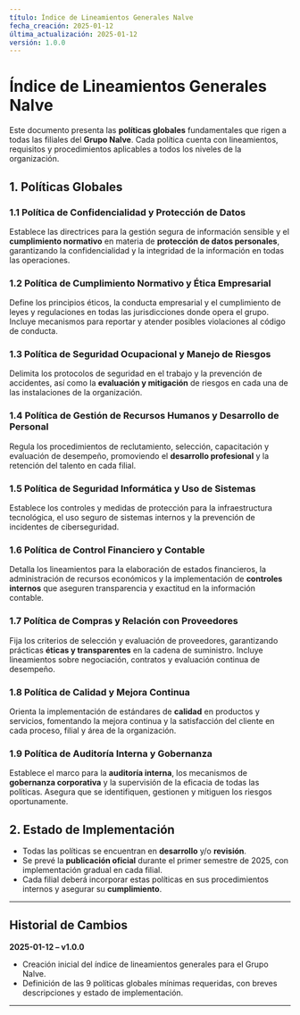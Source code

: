 ```yaml
---
título: Índice de Lineamientos Generales Nalve
fecha_creación: 2025-01-12
última_actualización: 2025-01-12
versión: 1.0.0
---
```

# Índice de Lineamientos Generales Nalve

Este documento presenta las **políticas globales** fundamentales que rigen a todas las filiales del **Grupo Nalve**. Cada política cuenta con lineamientos, requisitos y procedimientos aplicables a todos los niveles de la organización.

## 1. Políticas Globales

### 1.1 Política de Confidencialidad y Protección de Datos
Establece las directrices para la gestión segura de información sensible y el **cumplimiento normativo** en materia de **protección de datos personales**, garantizando la confidencialidad y la integridad de la información en todas las operaciones.

### 1.2 Política de Cumplimiento Normativo y Ética Empresarial
Define los principios éticos, la conducta empresarial y el cumplimiento de leyes y regulaciones en todas las jurisdicciones donde opera el grupo. Incluye mecanismos para reportar y atender posibles violaciones al código de conducta.

### 1.3 Política de Seguridad Ocupacional y Manejo de Riesgos
Delimita los protocolos de seguridad en el trabajo y la prevención de accidentes, así como la **evaluación y mitigación** de riesgos en cada una de las instalaciones de la organización.

### 1.4 Política de Gestión de Recursos Humanos y Desarrollo de Personal
Regula los procedimientos de reclutamiento, selección, capacitación y evaluación de desempeño, promoviendo el **desarrollo profesional** y la retención del talento en cada filial.

### 1.5 Política de Seguridad Informática y Uso de Sistemas
Establece los controles y medidas de protección para la infraestructura tecnológica, el uso seguro de sistemas internos y la prevención de incidentes de ciberseguridad.

### 1.6 Política de Control Financiero y Contable
Detalla los lineamientos para la elaboración de estados financieros, la administración de recursos económicos y la implementación de **controles internos** que aseguren transparencia y exactitud en la información contable.

### 1.7 Política de Compras y Relación con Proveedores
Fija los criterios de selección y evaluación de proveedores, garantizando prácticas **éticas y transparentes** en la cadena de suministro. Incluye lineamientos sobre negociación, contratos y evaluación continua de desempeño.

### 1.8 Política de Calidad y Mejora Continua
Orienta la implementación de estándares de **calidad** en productos y servicios, fomentando la mejora continua y la satisfacción del cliente en cada proceso, filial y área de la organización.

### 1.9 Política de Auditoría Interna y Gobernanza
Establece el marco para la **auditoría interna**, los mecanismos de **gobernanza corporativa** y la supervisión de la eficacia de todas las políticas. Asegura que se identifiquen, gestionen y mitiguen los riesgos oportunamente.

## 2. Estado de Implementación
- Todas las políticas se encuentran en **desarrollo** y/o **revisión**.
- Se prevé la **publicación oficial** durante el primer semestre de 2025, con implementación gradual en cada filial.
- Cada filial deberá incorporar estas políticas en sus procedimientos internos y asegurar su **cumplimiento**.

---

## Historial de Cambios
**2025-01-12 – v1.0.0**  
- Creación inicial del índice de lineamientos generales para el Grupo Nalve.  
- Definición de las 9 políticas globales mínimas requeridas, con breves descripciones y estado de implementación.  

---
